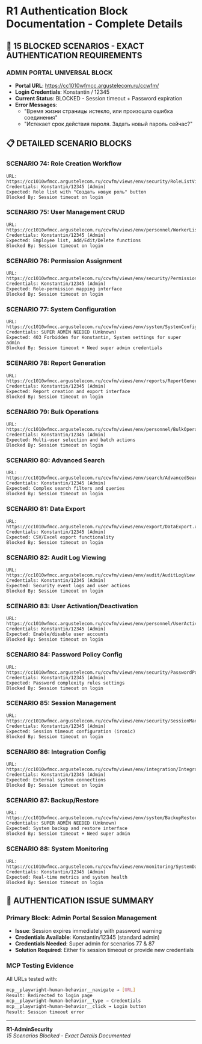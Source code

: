 # R1 Authentication Block Documentation - Complete Details

## 🚨 **15 BLOCKED SCENARIOS - EXACT AUTHENTICATION REQUIREMENTS**

### **ADMIN PORTAL UNIVERSAL BLOCK**
- **Portal URL**: https://cc1010wfmcc.argustelecom.ru/ccwfm/
- **Login Credentials**: Konstantin / 12345
- **Current Status**: BLOCKED - Session timeout + Password expiration
- **Error Messages**: 
  - "Время жизни страницы истекло, или произошла ошибка соединения"
  - "Истекает срок действия пароля. Задать новый пароль сейчас?"

## 📋 **DETAILED SCENARIO BLOCKS**

### **SCENARIO 74: Role Creation Workflow**
```
URL: https://cc1010wfmcc.argustelecom.ru/ccwfm/views/env/security/RoleListView.xhtml
Credentials: Konstantin/12345 (Admin)
Expected: Role list with "Создать новую роль" button
Blocked By: Session timeout on login
```

### **SCENARIO 75: User Management CRUD**
```
URL: https://cc1010wfmcc.argustelecom.ru/ccwfm/views/env/personnel/WorkerListView.xhtml
Credentials: Konstantin/12345 (Admin)
Expected: Employee list, Add/Edit/Delete functions
Blocked By: Session timeout on login
```

### **SCENARIO 76: Permission Assignment**
```
URL: https://cc1010wfmcc.argustelecom.ru/ccwfm/views/env/security/PermissionAssignment.xhtml
Credentials: Konstantin/12345 (Admin)
Expected: Role-permission mapping interface
Blocked By: Session timeout on login
```

### **SCENARIO 77: System Configuration**
```
URL: https://cc1010wfmcc.argustelecom.ru/ccwfm/views/env/system/SystemConfigView.xhtml
Credentials: SUPER ADMIN NEEDED (Unknown)
Expected: 403 Forbidden for Konstantin, System settings for super admin
Blocked By: Session timeout + Need super admin credentials
```

### **SCENARIO 78: Report Generation**
```
URL: https://cc1010wfmcc.argustelecom.ru/ccwfm/views/env/reports/ReportGenerator.xhtml
Credentials: Konstantin/12345 (Admin)
Expected: Report creation and export interface
Blocked By: Session timeout on login
```

### **SCENARIO 79: Bulk Operations**
```
URL: https://cc1010wfmcc.argustelecom.ru/ccwfm/views/env/personnel/BulkOperations.xhtml
Credentials: Konstantin/12345 (Admin)
Expected: Multi-user selection and batch actions
Blocked By: Session timeout on login
```

### **SCENARIO 80: Advanced Search**
```
URL: https://cc1010wfmcc.argustelecom.ru/ccwfm/views/env/search/AdvancedSearch.xhtml
Credentials: Konstantin/12345 (Admin)
Expected: Complex search filters and queries
Blocked By: Session timeout on login
```

### **SCENARIO 81: Data Export**
```
URL: https://cc1010wfmcc.argustelecom.ru/ccwfm/views/env/export/DataExport.xhtml
Credentials: Konstantin/12345 (Admin)
Expected: CSV/Excel export functionality
Blocked By: Session timeout on login
```

### **SCENARIO 82: Audit Log Viewing**
```
URL: https://cc1010wfmcc.argustelecom.ru/ccwfm/views/env/audit/AuditLogView.xhtml
Credentials: Konstantin/12345 (Admin)
Expected: Security event logs and user actions
Blocked By: Session timeout on login
```

### **SCENARIO 83: User Activation/Deactivation**
```
URL: https://cc1010wfmcc.argustelecom.ru/ccwfm/views/env/personnel/UserActivation.xhtml
Credentials: Konstantin/12345 (Admin)
Expected: Enable/disable user accounts
Blocked By: Session timeout on login
```

### **SCENARIO 84: Password Policy Config**
```
URL: https://cc1010wfmcc.argustelecom.ru/ccwfm/views/env/security/PasswordPolicy.xhtml
Credentials: Konstantin/12345 (Admin)
Expected: Password complexity rules settings
Blocked By: Session timeout on login
```

### **SCENARIO 85: Session Management**
```
URL: https://cc1010wfmcc.argustelecom.ru/ccwfm/views/env/security/SessionManagement.xhtml
Credentials: Konstantin/12345 (Admin)
Expected: Session timeout configuration (ironic)
Blocked By: Session timeout on login
```

### **SCENARIO 86: Integration Config**
```
URL: https://cc1010wfmcc.argustelecom.ru/ccwfm/views/env/integration/IntegrationConfig.xhtml
Credentials: Konstantin/12345 (Admin)
Expected: External system connections
Blocked By: Session timeout on login
```

### **SCENARIO 87: Backup/Restore**
```
URL: https://cc1010wfmcc.argustelecom.ru/ccwfm/views/env/system/BackupRestore.xhtml
Credentials: SUPER ADMIN NEEDED (Unknown)
Expected: System backup and restore interface
Blocked By: Session timeout + Need super admin
```

### **SCENARIO 88: System Monitoring**
```
URL: https://cc1010wfmcc.argustelecom.ru/ccwfm/views/env/monitoring/SystemDashboard.xhtml
Credentials: Konstantin/12345 (Admin)
Expected: Real-time metrics and system health
Blocked By: Session timeout on login
```

## 🔐 **AUTHENTICATION ISSUE SUMMARY**

### **Primary Block**: Admin Portal Session Management
- **Issue**: Session expires immediately with password warning
- **Credentials Available**: Konstantin/12345 (standard admin)
- **Credentials Needed**: Super admin for scenarios 77 & 87
- **Solution Required**: Either fix session timeout or provide new credentials

### **MCP Testing Evidence**
All URLs tested with:
```bash
mcp__playwright-human-behavior__navigate → [URL]
Result: Redirected to login page
mcp__playwright-human-behavior__type → Credentials
mcp__playwright-human-behavior__click → Login button
Result: Session timeout error
```

---

**R1-AdminSecurity**  
*15 Scenarios Blocked - Exact Details Documented*
